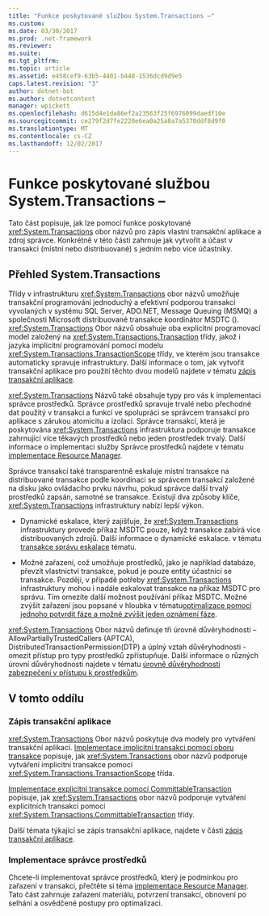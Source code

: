 ```yaml
---
title: "Funkce poskytované službou System.Transactions –"
ms.custom: 
ms.date: 03/30/2017
ms.prod: .net-framework
ms.reviewer: 
ms.suite: 
ms.tgt_pltfrm: 
ms.topic: article
ms.assetid: e458cef9-63b5-4401-b448-1536dcd9d9e5
caps.latest.revision: "3"
author: dotnet-bot
ms.author: dotnetcontent
manager: wpickett
ms.openlocfilehash: d615d4e1da86ef2a23563f25f6976099daedf10e
ms.sourcegitcommit: ce279f2d7fe2220e6ea0a25a8a7a5370ddf8d9f0
ms.translationtype: MT
ms.contentlocale: cs-CZ
ms.lasthandoff: 12/02/2017
---
```

# <a name="features-provided-by-systemtransactions"></a>Funkce poskytované službou System.Transactions –
Tato část popisuje, jak lze pomocí funkce poskytované <xref:System.Transactions> obor názvů pro zápis vlastní transakční aplikace a zdroj správce. Konkrétně v této části zahrnuje jak vytvořit a účast v transakci (místní nebo distribuované) s jedním nebo více účastníky.  
  
## <a name="overview-of-systemtransactions"></a>Přehled System.Transactions  
 Třídy v infrastrukturu <xref:System.Transactions> obor názvů umožňuje transakční programování jednoduchý a efektivní podporou transakcí vyvolaných v systému SQL Server, ADO.NET, Message Queuing (MSMQ) a společnosti Microsoft distribuované transakce koordinátor MSDTC (). <xref:System.Transactions> Obor názvů obsahuje oba explicitní programovací model založený na <xref:System.Transactions.Transaction> třídy, jakož i jazyka implicitní programování pomocí modelu <xref:System.Transactions.TransactionScope> třídy, ve kterém jsou transakce automaticky spravuje infrastruktury. Další informace o tom, jak vytvořit transakční aplikace pro použití těchto dvou modelů najdete v tématu [zápis transakční aplikace](../../../../docs/framework/data/transactions/writing-a-transactional-application.md).  
  
 <xref:System.Transactions> Názvů také obsahuje typy pro vás k implementaci správce prostředků. Správce prostředků spravuje trvalé nebo přechodné dat použitý v transakci a funkcí ve spolupráci se správcem transakcí pro aplikace s zárukou atomicitu a izolaci. Správce transakcí, která je poskytována <xref:System.Transactions> infrastruktura podporuje transakce zahrnující více těkavých prostředků nebo jeden prostředek trvalý. Další informace o implementaci služby Správce prostředků najdete v tématu [implementace Resource Manager](../../../../docs/framework/data/transactions/implementing-a-resource-manager.md).  
  
 Správce transakcí také transparentně eskaluje místní transakce na distribuované transakce podle koordinaci se správcem transakcí založené na disku jako ovládacího prvku návrhu, pokud správce další trvalý prostředků zapsán, samotné se transakce. Existují dva způsoby klíče, <xref:System.Transactions> infrastruktury nabízí lepší výkon.  
  
-   Dynamické eskalace, který zajišťuje, že <xref:System.Transactions> infrastruktury provede příkaz MSDTC pouze, když transakce zabírá více distribuovaných zdrojů. Další informace o dynamické eskalace. v tématu [transakce správu eskalace](../../../../docs/framework/data/transactions/transaction-management-escalation.md) tématu.  
  
-   Možné zařazení, což umožňuje prostředků, jako je například databáze, převzít vlastnictví transakce, pokud je pouze entity účastnící se transakce. Později, v případě potřeby <xref:System.Transactions> infrastruktury mohou i nadále eskalovat transakce na příkaz MSDTC pro správu. Tím omezíte další možnost používání příkaz MSDTC. Možné zvýšit zařazení jsou popsané v hloubka v tématu[optimalizace pomocí jednoho potvrdit fáze a možné zvýšit jeden oznámení fáze](../../../../docs/framework/data/transactions/optimization-spc-and-promotable-spn.md).  
  
 <xref:System.Transactions> Obor názvů definuje tři úrovně důvěryhodnosti – AllowPartiallyTrustedCallers (APTCA), DistributedTransactionPermission(DTP) a úplný vztah důvěryhodnosti - omezit přístup pro typy prostředků zpřístupňuje. Další informace o různých úrovní důvěryhodnosti najdete v tématu [úrovně důvěryhodnosti zabezpečení v přístupu k prostředkům](../../../../docs/framework/data/transactions/security-trust-levels-in-accessing-resources.md).  
  
## <a name="in-this-section"></a>V tomto oddílu  
  
### <a name="writing-a-transactional-application"></a>Zápis transakční aplikace  
 <xref:System.Transactions> Obor názvů poskytuje dva modely pro vytváření transakční aplikací. [Implementace implicitní transakci pomocí oboru transakce](../../../../docs/framework/data/transactions/implementing-an-implicit-transaction-using-transaction-scope.md) popisuje, jak <xref:System.Transactions> obor názvů podporuje vytváření implicitní transakce pomocí <xref:System.Transactions.TransactionScope> třída.  
  
 [Implementace explicitní transakce pomocí CommittableTransaction](../../../../docs/framework/data/transactions/implementing-an-explicit-transaction-using-committabletransaction.md) popisuje, jak <xref:System.Transactions> obor názvů podporuje vytváření explicitních transakcí pomocí <xref:System.Transactions.CommittableTransaction> třídy.  
  
 Další témata týkající se zápis transakční aplikace, najdete v části [zápis transakční aplikace](../../../../docs/framework/data/transactions/writing-a-transactional-application.md).  
  
### <a name="implementing-a-resource-manager"></a>Implementace správce prostředků  
 Chcete-li implementovat správce prostředků, který je podmínkou pro zařazení v transakci, přečtěte si téma [implementace Resource Manager](../../../../docs/framework/data/transactions/implementing-a-resource-manager.md). Tato část zahrnuje zařazení materiálu, potvrzení transakcí, obnovení po selhání a osvědčené postupy pro optimalizaci.
